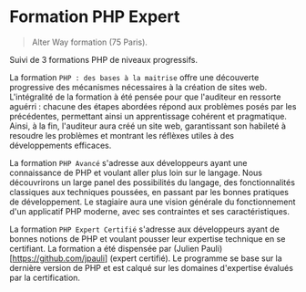 # Formation PHP Expert

> Alter Way formation (75 Paris).

Suivi de 3 formations PHP de niveaux progressifs.

La formation `PHP : des bases à la maitrise` offre une découverte progressive des mécanismes nécessaires à la création de sites web.
L'intégralité de la formation à été pensée pour que l'auditeur en ressorte aguérri : chacune des étapes abordées répond aux problèmes posés par les précédentes, permettant ainsi un apprentissage cohérent et pragmatique.
Ainsi, à la fin, l'auditeur aura créé un site web, garantissant son habileté à resoudre les problèmes et montrant les réflèxes utiles à des développements efficaces.

La formation `PHP Avancé` s'adresse aux développeurs ayant une connaissance de PHP et voulant aller plus loin sur le langage. 
Nous découvrirons un large panel des possibilités du langage, des fonctionnalités classiques aux techniques poussées, en passant par les bonnes pratiques de développement. 
Le stagiaire aura une vision générale du fonctionnement d'un applicatif PHP moderne, avec ses contraintes et ses caractéristiques.

La formation `PHP Expert Certifié` s'adresse aux développeurs ayant de bonnes notions de PHP et voulant pousser leur expertise technique en se certifiant. 
La formation a été dispensée par (Julien Pauli)[https://github.com/jpauli] (expert certifié). 
Le programme se base sur la dernière version de PHP et est calqué sur les domaines d'expertise évalués par la certification.
